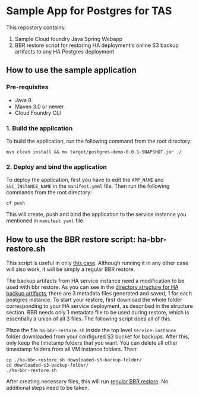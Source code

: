 # Sample App for Postgres for TAS

This repostory contains:

1. Sample Cloud foundry Java Spring Webapp
2. BBR restore script for restoring HA deployment's online S3 backup artifacts to any HA Postgres deployment


## How to use the sample application

### Pre-requisites

* Java 8
* Maven 3.0 or newer
* Cloud Foundry CLI

### 1. Build the application

To build the application, run the following command from the root directory:

```
mvn clean install && mv target/postgres-demo-0.0.1-SNAPSHOT.jar ./
```

### 2. Deploy and bind the application

To deploy the application, first you have to edit the `APP_NAME` and `SVC_INSTANCE_NAME` in the `manifest.ymml` file.
Then run the following commands from the root directory:
```
cf push
```
This will create, push and bind the application to the service instance you mentioned in `manifest.yaml` file.


## How to use the BBR restore script: ha-bbr-restore.sh

This script is useful in only [this case](https://docs.vmware.com/en/VMware-Postgres-for-VMware-Tanzu-Application-Service/1.0/postgres/backup-restore.html#restoring-from-s3-backup-artifacts-3). Although running it in any other case will also work, it will be simply a regular BBR restore.

The backup artifacts from HA service instance need a modification to be used with bbr restore. As you can see in the [directory structure for HA backup artifacts](https://docs.vmware.com/en/VMware-Postgres-for-VMware-Tanzu-Application-Service/1.0/postgres/backup-restore.html#structure-of-s3-backup-artifacts-2), there are 3 metadata files generated and saved, 1 for each postgres instance. To start your restore, first download the whole folder corresponding to your HA service deployment, as described in the structure section. BBR needs only 1 metadata file to be used during restore, which is essentially a union of all 3 files. The following script does all of this. 

Place the file `ha-bbr-restore.sh` inside the top level `service-instance_` folder downloaded from your configured S3 bucket for backups. After this, only keep the timetamp folders that you want. You can delete all other timestamp folders from all VM instance folders. Then:

```
cp ./ha-bbr-restore.sh downloaded-s3-backup-folder/
cd downloaded-s3-backup-folder/
./ha-bbr-restore.sh
```

After creating necessary files, this will run [regular BBR restore](https://docs.cloudfoundry.org/bbr/index.html#workflow-restore).
No additional steps need to be taken.
